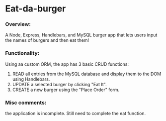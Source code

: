 # Eat-da-burger

### Overview:

A Node, Express, Handlebars, and MySQL burger app that lets users input the names of burgers and then eat them!

### Functionality:

Using aa custom ORM, the app has 3 basic CRUD functions:
  1. READ all entries from the MySQL database and display them to the DOM using Handlebars.
  2. UPDATE a selected burger by clicking "Eat It".
  3. CREATE a new burger using the "Place Order" form.

### Misc comments:

the application is incomplete. Still need to complete the eat function.
